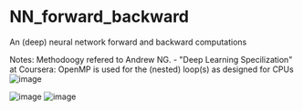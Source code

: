 # NN_forward_backward

An (deep) neural network forward and backward computations

Notes:
Methodoogy refered to Andrew NG. - "Deep Learning Specilization" at Coursera:
OpenMP is used for the (nested) loop(s) as designed for CPUs
![image](https://user-images.githubusercontent.com/78186650/212775054-d4375320-956d-480c-a883-82dad74d68e5.png)

![image](https://user-images.githubusercontent.com/78186650/213888855-b7b52158-9ff4-4243-9453-670e9a766d60.png)
![image](https://user-images.githubusercontent.com/78186650/213889177-1e6237e1-b59e-4398-80ee-f15160053235.png)


